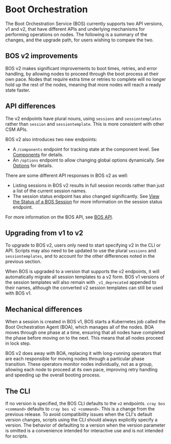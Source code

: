 # Boot Orchestration

The Boot Orchestration Service \(BOS\) currently supports two API versions, v1 and v2, that have different APIs and underlying mechanisms for performing operations on nodes.
The following is a summary of the changes, and the upgrade path, for users wishing to compare the two.

## BOS v2 improvements

BOS v2 makes significant improvements to boot times, retries, and error handling, by allowing nodes to proceed through the boot process at their own pace.
Nodes that require extra time or retries to complete will no longer hold up the rest of the nodes, meaning that more nodes will reach a ready state faster.

## API differences

The v2 endpoints have plural nouns, using `sessions` and `sessiontemplates` rather than `session` and `sessiontemplate`. This is more consistent with other CSM APIs.

BOS v2 also introduces two new endpoints:

- A `/components` endpoint for tracking state at the component level. See [Components](Components.md) for details.
- An `/options` endpoint to allow changing global options dynamically. See [Options](Options.md) for details.

There are some different API responses in BOS v2 as well:

- Listing sessions in BOS v2 results in full session records rather than just a list of the current session names.
- The session status endpoint has also changed significantly. See [View the Status of a BOS Session](View_the_Status_of_a_BOS_Session.md) for more information on the session status endpoint.

For more information on the BOS API, see [BOS API](../../api/bos.md).

## Upgrading from v1 to v2

To upgrade to BOS v2, users only need to start specifying v2 in the CLI or API. Scripts may also need to be updated to use the plural `sessions` and `sessiontemplates`, and to account for the other differences noted in the previous section.

When BOS is upgraded to a version that supports the v2 endpoints, it will automatically migrate all session templates to a v2 form.
BOS v1 versions of the session templates will also remain with `_v1_deprecated` appended to their names, although the converted v2 session templates can still be used with BOS v1.

## Mechanical differences

When a session is created in BOS v1, BOS starts a Kubernetes job called the Boot Orchestration Agent \(BOA\), which manages all of the nodes.
BOA moves through one phase at a time, ensuring that all nodes have completed the phase before moving on to the next. This means that all nodes proceed in lock step.

BOS v2 does away with BOA, replacing it with long-running operators that are each responsible for moving nodes through a particular phase transition.
These operators monitor nodes individually, not as a group, allowing each node to proceed at its own pace, improving retry handling and speeding up the overall booting process.

## The CLI

If no version is specified, the BOS CLI defaults to the `v2` endpoints. `cray bos <command>` defaults to `cray bos v2 <command>`. This is a change from the previous release.
To avoid compatibility issues when the CLI's default version changes, scripts using the CLI should always explicitly specify a version.
The behavior of defaulting to a version when the version parameter is omitted is a convenience intended for interactive use and is not intended for scripts.
